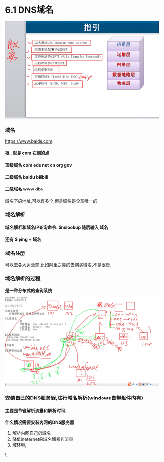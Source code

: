 # 6.1 DNS域名

![](.gitbook/assets/ping-mu-kuai-zhao-20190501-10.37.02.png)





### 域名

https://www.baidu.com.

#### 根    .    就是 com 右侧的点

#### 顶级域名     com   edu  net  cn    org     gov

#### 二级域名    baidu     bilibili

#### 三级域名    www   dba 

域名下的地址,可以有多个,但是域名是全球唯一的.



### 域名解析

#### 域名解析和域名IP查询命令:  $nslookup         随后输入 域名

#### 还有 $ ping  + 域名    



### 域名注册

可以去各大运营商,比如阿里之类的去购买域名,不是很贵.



### 域名解析的过程

**是一种分布式的查询系统**

![](.gitbook/assets/ping-mu-kuai-zhao-20190501-11.38.38.png)

### 安装自己的DNS服务器,进行域名解析\(windows自带组件内有\)

#### 主要是节省解析流量和解析时间.

**什么情况需要安装内网的DNS服务器**

1. 解析内网自己的域名
2. 降低Ineternet的域名解析的流量
3. 域环境,

\















